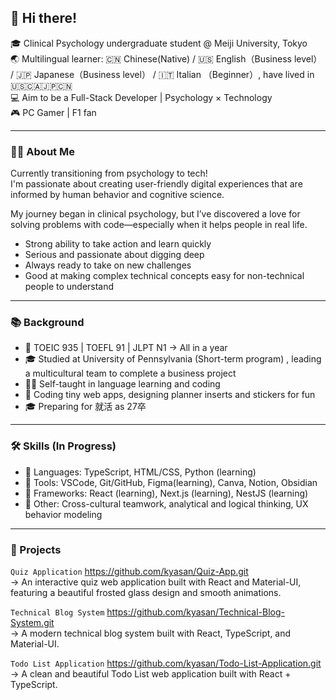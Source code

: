 ## 👋 Hi there!

🎓 Clinical Psychology undergraduate student @ Meiji University, Tokyo  
🌏 Multilingual learner: 🇨🇳 Chinese(Native) / 🇺🇸 English（Business level） / 🇯🇵 Japanese（Business level） / 🇮🇹 Italian （Beginner）, have lived in 🇺🇸🇨🇦🇯🇵🇨🇳  
💻 Aim to be a Full-Stack Developer | Psychology × Technology  
🎮 PC Gamer | F1 fan  


---


### 👩‍💻 About Me

Currently transitioning from psychology to tech!  
I'm passionate about creating user-friendly digital experiences that are informed by human behavior and cognitive science.

My journey began in clinical psychology, but I’ve discovered a love for solving problems with code—especially when it helps people in real life.

  - Strong ability to take action and learn quickly
  - Serious and passionate about digging deep
  - Always ready to take on new challenges
  - Good at making complex technical concepts easy for non-technical people to understand


---


### 📚 Background  

- 📘 TOEIC 935 | TOEFL 91 | JLPT N1 -> All in a year  
- 🎓 Studied at University of Pennsylvania (Short-term program) , leading a multicultural team to complete a business project  
- 👩‍💻 Self-taught in language learning and coding
- 💾 Coding tiny web apps, designing planner inserts and stickers for fun  
- 🎓 Preparing for 就活 as 27卒  


---


### 🛠 Skills (In Progress)

- 💬 Languages: TypeScript, HTML/CSS, Python (learning)
- 🧰 Tools: VSCode, Git/GitHub, Figma(learning), Canva, Notion, Obsidian  
- 🔧 Frameworks: React (learning), Next.js (learning), NestJS (learning)  
- 🧠 Other: Cross-cultural teamwork, analytical and logical thinking, UX behavior modeling


---


### 📌 Projects

`Quiz Application` https://github.com/kyasan/Quiz-App.git  
  → An interactive quiz web application built with React and Material-UI, featuring a beautiful frosted glass design and smooth animations.

`Technical Blog System` https://github.com/kyasan/Technical-Blog-System.git  
  → A modern technical blog system built with React, TypeScript, and Material-UI.

`Todo List Application` https://github.com/kyasan/Todo-List-Application.git  
  → A clean and beautiful Todo List web application built with React + TypeScript.  

